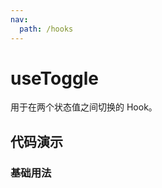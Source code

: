 ```yaml
---
nav:
  path: /hooks
---
```


# useToggle
用于在两个状态值之间切换的 Hook。

## 代码演示

### 基础用法

<code src="./demo/demo1.tsx"></code>